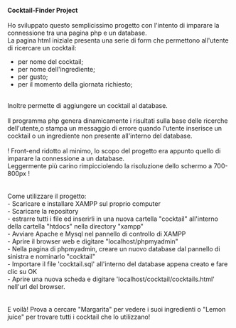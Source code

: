 <strong>Cocktail-Finder Project</strong><br><br>
Ho sviluppato questo semplicissimo progetto con l'intento di imparare la connessione tra una pagina php e un database. <br>
La pagina html iniziale presenta una serie di form che permettono all'utente di ricercare un cocktail:
<br>
- per nome del cocktail;
- per nome dell'ingrediente;
- per gusto;
- per il momento della giornata richiesto;
<br>
Inoltre permette di aggiungere un cocktail al database.
<br><br>
Il programma php genera dinamicamente i risultati sulla base delle ricerche dell'utente,o stampa un messaggio di errore quando l'utente inserisce un cocktail o un ingrediente non presente all'interno del database.
<br><br>
! Front-end ridotto al minimo, lo scopo del progetto era appunto quello di imparare la connessione a un database.  <br>
  Leggermente più carino rimpicciolendo la risoluzione dello schermo a 700-800px ! <br>
<br><br>
Come utilizzare il progetto: <br>
- Scaricare e installare XAMPP sul proprio computer <br>
- Scaricare la repository <br>
- estrarre tutti i file ed inserirli in una nuova cartella "cocktail" all'interno della cartella "htdocs" nella directory "xampp" <br>
- Avviare Apache e Mysql nel pannello di controllo di XAMPP <br>
- Aprire il browser web e digitare "localhost/phpmyadmin" <br>
- Nella pagina di phpmyadmin, creare un nuovo database dal pannello di sinistra e nominarlo "cocktail" <br>
- Importare il file 'cocktail.sql' all'interno del database appena creato e fare clic su OK <br>
- Aprire una nuova scheda e digitare 'localhost/cocktail/cocktails.html' nell'url del browser. <br>
<br><br>
E voilà! Prova a cercare "Margarita" per vedere i suoi ingredienti o "Lemon juice" per trovare tutti i cocktail che lo utilizzano!
